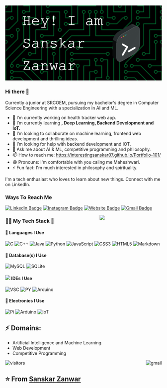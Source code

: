 ![Header image](https://github.com/interestingsanskar07/interestingsanskar07/blob/main/assets/github-header-image.png)
### Hi there 👋

Currently a junior at SRCOEM, pursuing my bachelor's degree in Computer Science Engineering with a specialization in AI and ML.
- 🔭 I’m currently working on health tracker web app.
- 🌱 I’m currently learning **, Deep Learning, Backend Development and IoT.** <br>
- 👯 I’m looking to collaborate on machine learning, frontend web development and thrilling ideas.
- 🤔 I’m looking for help with backend development and IOT.
- 💬 Ask me about AI & ML, competitive programming and philosophy.
- 📫 How to reach me: https://interestingsanskar07.github.io/Portfolio-101/
- 😄 Pronouns: I'm comfortable with you caling me Maheshwari.
- ⚡ Fun fact: I'm much interested in philosophy and spirituality.
<!-- You can create your own header images using Canva, it has a lot of templates. If you do, use the following link https://www.canva.com/join/celeriac-tread-jellyfish -->
I'm a tech enthusiast who loves to learn about new things. Connect with me on LinkedIn.

### Ways To Reach Me
[![Linkedin Badge](https://img.shields.io/badge/-SanskarZanwar-blue?style=flat-square&logo=Linkedin&logoColor=white&link=https://www.linkedin.com/in/sanskarzanwar/)](https://www.linkedin.com/in/sanskarzanwar/)
[![Instagram Badge](https://img.shields.io/badge/-mr.interesting_since2002-e4405f?style=flat-square&logo=Instagram&logoColor=white&link=https://www.instagram.com/mr.interesting_since2002/)](https://www.instagram.com/mr.interesting_since2002/)
[![Website Badge](https://img.shields.io/badge/-interestingsanskar07.portfolio-e34f26?style=flat-square&logo=HTML5&logoColor=white&link=https://interestingsanskar07.github.io/Portfolio-101/)](https://interestingsanskar07.github.io/Portfolio-101/)
[![Gmail Badge](https://img.shields.io/badge/-sanskarzanwarmaheshwari007@gmail.com.co.in-d14836?style=flat-square&logo=Gmail&logoColor=white&link=mailto:sanskarzanwarmaheshwari007@gmail.com)](mailto:sanskarzanwarmaheshwari007@gmail.com)

<img align='right' src='https://media.giphy.com/media/bcKmIWkUMCjVm/giphy.gif' width='200"'>

### 🧑‍💻 My Tech Stack 🤖

#### 🎃 Languages I Use

![C](https://img.shields.io/badge/c-%2300599C.svg?style=for-the-badge&logo=c&logoColor=white)
![C++](https://img.shields.io/badge/c++-%2300599C.svg?style=for-the-badge&logo=c%2B%2B&logoColor=white)
![Java](https://img.shields.io/badge/java-%23ED8B00.svg?style=for-the-badge&logo=java&logoColor=white)
![Python](https://img.shields.io/badge/python-3670A0?style=for-the-badge&logo=python&logoColor=ffdd54)
![JavaScript](https://img.shields.io/badge/javascript-%23323330.svg?style=for-the-badge&logo=javascript&logoColor=%23F7DF1E)
![CSS3](https://img.shields.io/badge/css3-%231572B6.svg?style=for-the-badge&logo=css3&logoColor=white)
![HTML5](https://img.shields.io/badge/html5-%23E34F26.svg?style=for-the-badge&logo=html5&logoColor=white)
![Markdown](https://img.shields.io/badge/markdown-%23000000.svg?style=for-the-badge&logo=markdown&logoColor=white)

#### 💾 Database(s) I Use

![MySQL](https://img.shields.io/badge/MySQL-005C84?style=for-the-badge&logo=mysql&logoColor=white)
![SQLite](https://img.shields.io/badge/SQLite-07405E?style=for-the-badge&logo=sqlite&logoColor=white)

#### <img src="https://c.tenor.com/y2JXkY1pXkwAAAAM/cat-computer.gif" width="40"> IDEs I Use

![VSC](https://img.shields.io/badge/Visual_Studio_Code-0078D4?style=for-the-badge&logo=visual%20studio%20code&logoColor=white)
![PY](https://img.shields.io/badge/PyCharm-000000.svg?&style=for-the-badge&logo=PyCharm&logoColor=white)
![Arduino](https://img.shields.io/badge/Arduino_IDE-00979D?style=for-the-badge&logo=arduino&logoColor=white)

#### 🦿 Electronics I Use

![Pi](https://img.shields.io/badge/Raspberry%20Pi-A22846?style=for-the-badge&logo=Raspberry%20Pi&logoColor=white)
![Arduino](https://img.shields.io/badge/Arduino-00979D?style=for-the-badge&logo=Arduino&logoColor=white)
![IoT](https://img.shields.io/badge/espressif-E7352C?style=for-the-badge&logo=espressif&logoColor=white)

## ⚡ Domains:
- Artificial Intelligence and Machine Learning
- Web Development
- Competitive Programming

[<img alt="gmail" src="https://github-readme-stats.vercel.app/api/top-langs/?username=interestingsanskar07&theme=onedark&hide_border=false&include_all_commits=true&count_private=true&layout=compact&hide=jupyter%20notebook,html" align="right" />](https://profile-summary-for-github.com/user/interestingsanskar07)

![visitors](https://visitor-badge.laobi.icu/badge?page_id=interestingsanskar07.interestingsanskar07)

## ⭐️ From [Sanskar Zanwar](https://github.com/interestingsanskar07/interestingsanskar07)


